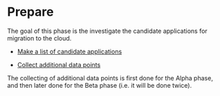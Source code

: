 # Prepare

The goal of this phase is the investigate the candidate applications for migration to the cloud.

  * [Make a list of candidate applications](./List-candidate-applications.md)

  * [Collect additional data points](./Collect-application-data.md)

The collecting of additional data points is first done for the Alpha phase, and then later done for the Beta phase (i.e. it will be done twice).

